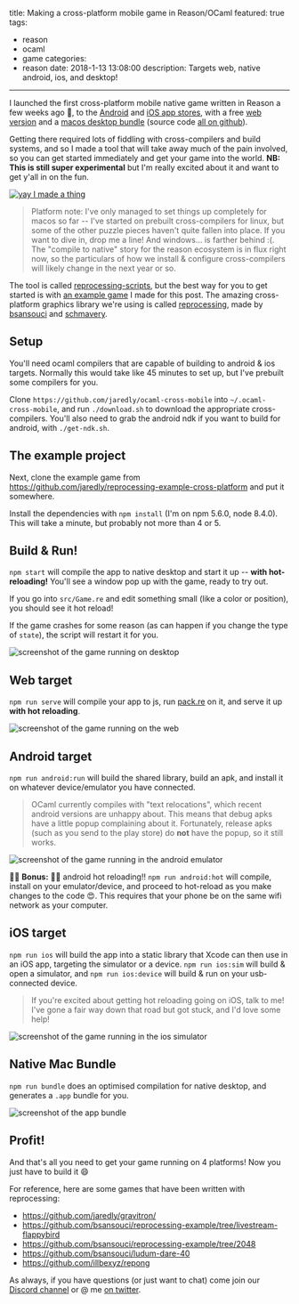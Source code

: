 title: Making a cross-platform mobile game in Reason/OCaml
featured: true
tags:
  - reason
  - ocaml
  - game
categories:
  - reason
date: 2018-1-13 13:08:00
description: Targets web, native android, ios, and desktop!
---

I launched the first cross-platform mobile native game written in Reason a few weeks ago 🎉, to the [Android](https://play.google.com/store/apps/details?id=com.jaredforsyth.gravitron) and [iOS app stores](https://itunes.apple.com/us/app/gravitron-master-gravity/id1330043938), with a free [web version](https://gravitron.jaredforsyth.com) and a [macos desktop bundle](https://github.com/jaredly/gravitron/releases/tag/1.0.0) (source code [all on github](https://github.com/jaredly/gravitron)).

Getting there required lots of fiddling with cross-compilers and build systems, and so I made a tool that will take away much of the pain involved, so you can get started immediately and get your game into the world. **NB: This is still super experimental** but I'm really excited about it and want to get y'all in on the fun.

[![yay I made a thing](/images/gravitron-banner.png)](https://github.com/jaredly/gravitron)

<!-- more -->

> Platform note: I've only managed to set things up completely for macos so far -- I've started on prebuilt cross-compilers for linux, but some of the other puzzle pieces haven't quite fallen into place. If you want to dive in, drop me a line! And windows... is farther behind :(. The "compile to native" story for the reason ecosystem is in flux right now, so the particulars of how we install & configure cross-compilers will likely change in the next year or so.



The tool is called [reprocessing-scripts](https://github.com/jaredly/reprocessing-scripts), but the best way for you to get started is with [an example game](https://github.com/jaredly/reprocessing-example-cross-platform) I made for this post. The amazing cross-platform graphics library we're using is called [reprocessing](https://github.com/Schmavery/reprocessing), made by [bsansouci](https://twitter.com/bsansouci/) and [schmavery](https://twitter.com/_schmavery).

## Setup

You'll need ocaml compilers that are capable of building to android & ios targets. Normally this would take like 45 minutes to set up, but I've prebuilt some compilers for you.

Clone `https://github.com/jaredly/ocaml-cross-mobile` into `~/.ocaml-cross-mobile`, and run `./download.sh` to download the appropriate cross-compilers. You'll also need to grab the android ndk if you want to build for android, with `./get-ndk.sh`.

## The example project

Next, clone the example game from https://github.com/jaredly/reprocessing-example-cross-platform and put it somewhere.

Install the dependencies with `npm install` (I'm on npm 5.6.0, node 8.4.0). This will take a minute, but probably not more than 4 or 5.

## Build & Run!

`npm start` will compile the app to native desktop and start it up -- **with hot-reloading!** You'll see a window pop up with the game, ready to try out.

If you go into `src/Game.re` and edit something small (like a color or position), you should see it hot reload!

If the game crashes for some reason (as can happen if you change the type of `state`), the script will restart it for you.

![screenshot of the game running on desktop](/images/desktop-caml.png)

## Web target

`npm run serve` will compile your app to js, run [pack.re](https://github.com/jaredly/pack.re) on it, and serve it up **with hot reloading**.

![screenshot of the game running on the web](/images/web-caml.png)

## Android target

`npm run android:run` will build the shared library, build an apk, and install it on whatever device/emulator you have connected.

> OCaml currently compiles with "text relocations", which recent android versions are unhappy about. This means that debug apks have a little popup complaining about it. Fortunately, release apks (such as you send to the play store) do **not** have the popup, so it still works.

![screenshot of the game running in the android emulator](/images/android-caml.png)

🎁🎁 **Bonus:** 🎁🎁 android hot reloading!! `npm run android:hot` will compile, install on your emulator/device, and proceed to hot-reload as you make changes to the code 😍. This requires that your phone be on the same wifi network as your computer.

## iOS target

`npm run ios` will build the app into a static library that Xcode can then use in an iOS app, targeting the simulator or a device. `npm run ios:sim` will build & open a simulator, and `npm run ios:device` will build & run on your usb-connected device.

> If you're excited about getting hot reloading going on iOS, talk to me! I've gone a fair way down that road but got stuck, and I'd love some help!

![screenshot of the game running in the ios simulator](/images/ios-caml.png)

## Native Mac Bundle

`npm run bundle` does an optimised compilation for native desktop, and generates a `.app` bundle for you.

![screenshot of the app bundle](/images/caml-app.png)

## Profit!

And that's all you need to get your game running on 4 platforms! Now you just have to build it 😄

For reference, here are some games that have been written with reprocessing:

- https://github.com/jaredly/gravitron/
- https://github.com/bsansouci/reprocessing-example/tree/livestream-flappybird
- https://github.com/bsansouci/reprocessing-example/tree/2048
- https://github.com/bsansouci/ludum-dare-40
- https://github.com/illbexyz/repong

As always, if you have questions (or just want to chat) come join our [Discord channel](https://discord.gg/reasonml) or @ me [on twitter](https://twitter.com/jaredforsyth).
